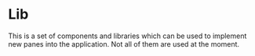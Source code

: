 # Lib

This is a set of components and libraries which can be used to implement new panes into the application.
Not all of them are used at the moment.